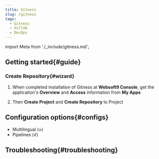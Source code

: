```yaml
---
title: Gitness
slug: /gitness
tags:
  - Gitness
  - Gitlab
  - DevOps
---
```


import Meta from './_include/gitness.md';

<Meta name="meta" />

## Getting started{#guide}

### Create Repository{#wizard}

1. When completed installation of Gitness at **Websoft9 Console**, get the applicaiton's **Overview** and **Access** information from **My Apps**  

2. Then **Create Project** and **Create Repository** to Project

## Configuration options{#configs}

- Multilingual (×)
- Pipelines (√)

## Troubleshooting{#troubleshooting}

